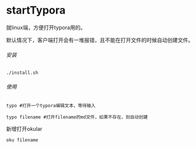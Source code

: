 # startTypora

就linux端，方便打开typora用的。

默认情况下，客户端打开会有一堆报错，且不能在打开文件的时候自动创建文件。

###### 安装

```shell
./install.sh
```

###### 使用

```shell
typo #打开一个typora编辑文本，等待输入

typo filename #打开filename的md文件，如果不存在，则自动创建
```





新增打开okular

```shell
oku filename
```

